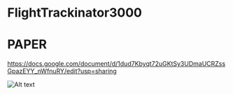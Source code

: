 # FlightTrackinator3000

# PAPER
https://docs.google.com/document/d/1dud7Kbyqt72uGKtSy3UDmaUCRZssGpazEYY_nWfnuRY/edit?usp=sharing

![Alt text](example_images/home-page.jpg?raw=true "Title")
